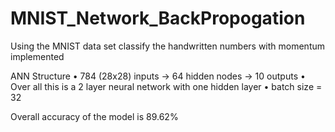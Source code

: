 # MNIST_Network_BackPropogation

Using the MNIST data set classify the handwritten numbers with momentum implemented

ANN Structure
•	784 (28x28) inputs -> 64 hidden nodes -> 10 outputs
•	Over all this is a 2 layer neural network with one hidden layer
•	batch size = 32


Overall accuracy of the model is 89.62% 

